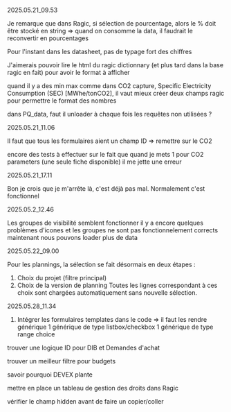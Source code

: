 ﻿2025.05.21_09.53

Je remarque que dans Ragic, si sélection de pourcentage, alors le % doit être stocké en string => quand on consomme la data, il faudrait le reconvertir en pourcentages

Pour l'instant dans les datasheet, pas de typage fort des chiffres

J'aimerais pouvoir lire le html du ragic dictionnary (et plus tard dans la base ragic en fait) pour avoir le format à afficher

quand il y a des min max comme dans CO2 capture, Specific Electricity Consumption (SEC) [MWhe/tonCO2], il vaut mieux créer deux champs ragic pour permettre le format des nombres


dans PQ_data, faut il unloader à chaque fois les requêtes non utilisées ?

2025.05.21_11.06

Il faut que tous les formulaires aient un champ ID
=> remettre sur le CO2

encore des tests à effectuer sur le fait que quand je mets 1 pour CO2 parameters (une seule fiche disponible) il me jette une erreur

2025.05.21_17.11

Bon je crois que je m'arrête là, c'est déjà pas mal.
Normalement c'est fonctionnel


2025.05.2_12.46

Les groupes de visibilité semblent fonctionner
il y a encore quelques problèmes d'icones et les groupes ne sont pas fonctionnelement corrects
maintenant nous pouvons loader plus de data

2025.05.22_09.00

Pour les plannings, la sélection se fait désormais en deux étapes :
1. Choix du projet (filtre principal)
2. Choix de la version de planning
Toutes les lignes correspondant à ces choix sont chargées automatiquement sans nouvelle sélection.

2025.05.28_11.34

1. Intégrer les formulaires templates dans le code
   => il faut les rendre générique
   1 générique de type listbox/checkbox
   1 générique de type range choice

trouver une logique ID pour DIB et Demandes d'achat

trouver un meilleur filtre pour budgets

savoir pourquoi DEVEX plante

mettre en place un tableau de gestion des droits dans Ragic

vérifier le champ hidden avant de faire un copier/coller

